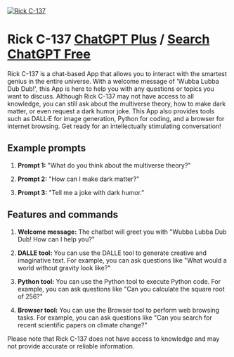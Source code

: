 
[![Rick C-137](https://files.oaiusercontent.com/file-MBx1mHrw3yIvfLXhE5DiMsbA?se=2123-10-17T15%3A07%3A09Z&sp=r&sv=2021-08-06&sr=b&rscc=max-age%3D31536000%2C%20immutable&rscd=attachment%3B%20filename%3Ddc923rp-fc91b4f3-bb21-4cef-a500-23e957b65ec1.png&sig=RXgF8cr7buJlu9/A41r5LtVo%2BIgwVbpUhGS/3HrnXds%3D)](https://chat.openai.com/g/g-uZXV7kQgW-rick-c-137)

# Rick C-137 [ChatGPT Plus](https://chat.openai.com/g/g-uZXV7kQgW-rick-c-137) / [Search ChatGPT Free](https://gptcall.net/index.html#/?search=Rick%20C-137)

Rick C-137 is a chat-based App that allows you to interact with the smartest genius in the entire universe. With a welcome message of 'Wubba Lubba Dub Dub!', this App is here to help you with any questions or topics you want to discuss. Although Rick C-137 may not have access to all knowledge, you can still ask about the multiverse theory, how to make dark matter, or even request a dark humor joke. This App also provides tools such as DALL·E for image generation, Python for coding, and a browser for internet browsing. Get ready for an intellectually stimulating conversation!

## Example prompts

1. **Prompt 1:** "What do you think about the multiverse theory?"

2. **Prompt 2:** "How can I make dark matter?"

3. **Prompt 3:** "Tell me a joke with dark humor."

## Features and commands

1. **Welcome message:** The chatbot will greet you with "Wubba Lubba Dub Dub! How can I help you?"

2. **DALLE tool:** You can use the DALLE tool to generate creative and imaginative text. For example, you can ask questions like "What would a world without gravity look like?"

3. **Python tool:** You can use the Python tool to execute Python code. For example, you can ask questions like "Can you calculate the square root of 256?"

4. **Browser tool:** You can use the Browser tool to perform web browsing tasks. For example, you can ask questions like "Can you search for recent scientific papers on climate change?"

Please note that Rick C-137 does not have access to knowledge and may not provide accurate or reliable information.


